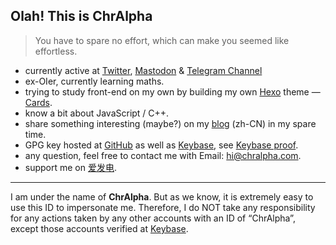 ## Olah! This is ChrAlpha

>   You have to spare no effort, which can make you seemed like effortless.

-   currently active at [Twitter](https://twitter.com/ichralpha), [Mastodon](https://m.cmx.im/@chralpha) & [Telegram Channel](https://t.me/ChrAlphaChannel)
-   ex-OIer,  currently learning maths.
-   trying to study front-end on my own by building  my own [Hexo](https://hexo.io) theme — [Cards](https://github.com/ChrAlpha/hexo-theme-cards).
-   know a bit about JavaScript / C++.
-   share something interesting (maybe?) on my [blog](https://blog.ichr.me) (zh-CN) in my spare time.
-   GPG key hosted at [GitHub](https://github.com/chralpha.gpg) as well as [Keybase](https://keybase.io/chralpha), see [Keybase proof](https://gist.github.com/ChrAlpha/4179b26b703218c2fc5836a3abe4733b).
-   any question, feel free to contact me with Email: hi@chralpha.com.
-   support me on [爱发电](https://afdian.net/@ChrAlpha).

---

I am under the name of **ChrAlpha**. But as we know, it is extremely easy to use this ID to impersonate me. Therefore, I do NOT take any responsibility for any actions taken by any other accounts with an ID of “ChrAlpha”, except those accounts verified at [Keybase](https://keybase.io/chralpha).

